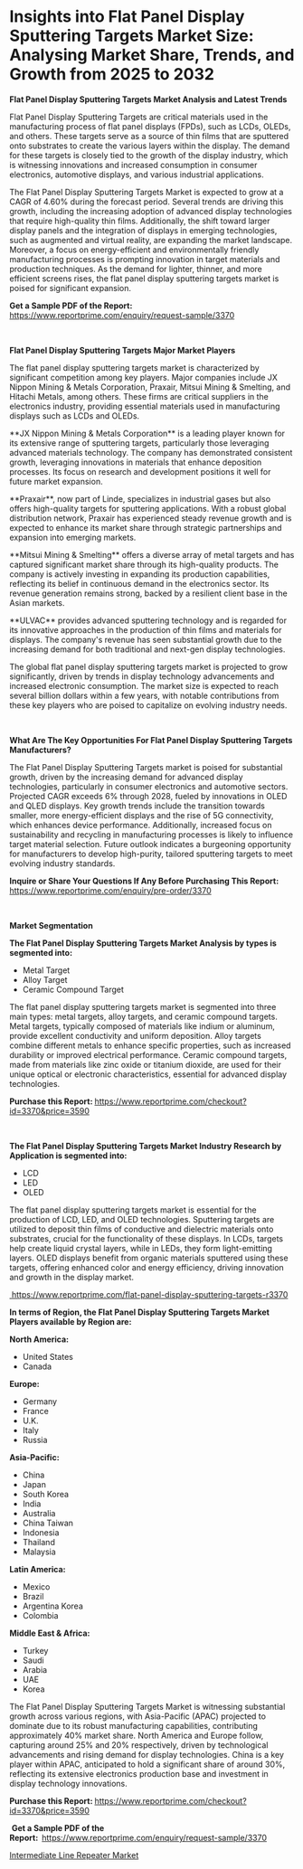 <p><h1>Insights into Flat Panel Display Sputtering Targets Market Size: Analysing Market Share, Trends, and Growth from 2025 to 2032</h1></p><p><strong>Flat Panel Display Sputtering Targets Market Analysis and Latest Trends</strong></p>
<p><p>Flat Panel Display Sputtering Targets are critical materials used in the manufacturing process of flat panel displays (FPDs), such as LCDs, OLEDs, and others. These targets serve as a source of thin films that are sputtered onto substrates to create the various layers within the display. The demand for these targets is closely tied to the growth of the display industry, which is witnessing innovations and increased consumption in consumer electronics, automotive displays, and various industrial applications.</p><p>The Flat Panel Display Sputtering Targets Market is expected to grow at a CAGR of 4.60% during the forecast period. Several trends are driving this growth, including the increasing adoption of advanced display technologies that require high-quality thin films. Additionally, the shift toward larger display panels and the integration of displays in emerging technologies, such as augmented and virtual reality, are expanding the market landscape. Moreover, a focus on energy-efficient and environmentally friendly manufacturing processes is prompting innovation in target materials and production techniques. As the demand for lighter, thinner, and more efficient screens rises, the flat panel display sputtering targets market is poised for significant expansion.</p></p>
<p><strong>Get a Sample PDF of the Report:&nbsp;</strong> <a href="https://www.reportprime.com/enquiry/request-sample/3370?utm_campaign=2941&utm_medium=2&utm_source=Github&utm_content=ia&utm_term=18032025&utm_id=flat-panel-display-sputtering-targets">https://www.reportprime.com/enquiry/request-sample/3370</a></p>
<p>&nbsp;</p>
<p><strong>Flat Panel Display Sputtering Targets Major Market Players</strong></p>
<p><p>The flat panel display sputtering targets market is characterized by significant competition among key players. Major companies include JX Nippon Mining & Metals Corporation, Praxair, Mitsui Mining & Smelting, and Hitachi Metals, among others. These firms are critical suppliers in the electronics industry, providing essential materials used in manufacturing displays such as LCDs and OLEDs.</p><p>**JX Nippon Mining & Metals Corporation** is a leading player known for its extensive range of sputtering targets, particularly those leveraging advanced materials technology. The company has demonstrated consistent growth, leveraging innovations in materials that enhance deposition processes. Its focus on research and development positions it well for future market expansion.</p><p>**Praxair**, now part of Linde, specializes in industrial gases but also offers high-quality targets for sputtering applications. With a robust global distribution network, Praxair has experienced steady revenue growth and is expected to enhance its market share through strategic partnerships and expansion into emerging markets.</p><p>**Mitsui Mining & Smelting** offers a diverse array of metal targets and has captured significant market share through its high-quality products. The company is actively investing in expanding its production capabilities, reflecting its belief in continuous demand in the electronics sector. Its revenue generation remains strong, backed by a resilient client base in the Asian markets.</p><p>**ULVAC** provides advanced sputtering technology and is regarded for its innovative approaches in the production of thin films and materials for displays. The company's revenue has seen substantial growth due to the increasing demand for both traditional and next-gen display technologies.</p><p>The global flat panel display sputtering targets market is projected to grow significantly, driven by trends in display technology advancements and increased electronic consumption. The market size is expected to reach several billion dollars within a few years, with notable contributions from these key players who are poised to capitalize on evolving industry needs.</p></p>
<p>&nbsp;</p>
<p><strong>What Are The Key Opportunities For Flat Panel Display Sputtering Targets Manufacturers?</strong></p>
<p><p>The Flat Panel Display Sputtering Targets market is poised for substantial growth, driven by the increasing demand for advanced display technologies, particularly in consumer electronics and automotive sectors. Projected CAGR exceeds 6% through 2028, fueled by innovations in OLED and QLED displays. Key growth trends include the transition towards smaller, more energy-efficient displays and the rise of 5G connectivity, which enhances device performance. Additionally, increased focus on sustainability and recycling in manufacturing processes is likely to influence target material selection. Future outlook indicates a burgeoning opportunity for manufacturers to develop high-purity, tailored sputtering targets to meet evolving industry standards.</p></p>
<p><strong>Inquire or Share Your Questions If Any Before Purchasing This Report:</strong> <a href="https://www.reportprime.com/enquiry/pre-order/3370?utm_campaign=2941&utm_medium=2&utm_source=Github&utm_content=ia&utm_term=18032025&utm_id=flat-panel-display-sputtering-targets">https://www.reportprime.com/enquiry/pre-order/3370</a></p>
<p>&nbsp;</p>
<p><strong>Market Segmentation</strong></p>
<p><strong>The Flat Panel Display Sputtering Targets Market Analysis by types is segmented into:</strong></p>
<p><ul><li>Metal Target</li><li>Alloy Target</li><li>Ceramic Compound Target</li></ul></p>
<p><p>The flat panel display sputtering targets market is segmented into three main types: metal targets, alloy targets, and ceramic compound targets. Metal targets, typically composed of materials like indium or aluminum, provide excellent conductivity and uniform deposition. Alloy targets combine different metals to enhance specific properties, such as increased durability or improved electrical performance. Ceramic compound targets, made from materials like zinc oxide or titanium dioxide, are used for their unique optical or electronic characteristics, essential for advanced display technologies.</p></p>
<p><strong>Purchase this Report:&nbsp;</strong><a href="https://www.reportprime.com/checkout?id=3370&price=3590&utm_campaign=2941&utm_medium=2&utm_source=Github&utm_content=ia&utm_term=18032025&utm_id=flat-panel-display-sputtering-targets">https://www.reportprime.com/checkout?id=3370&price=3590</a></p>
<p>&nbsp;</p>
<p><strong>The Flat Panel Display Sputtering Targets Market Industry Research by Application is segmented into:</strong></p>
<p><ul><li>LCD</li><li>LED</li><li>OLED</li></ul></p>
<p><p>The flat panel display sputtering targets market is essential for the production of LCD, LED, and OLED technologies. Sputtering targets are utilized to deposit thin films of conductive and dielectric materials onto substrates, crucial for the functionality of these displays. In LCDs, targets help create liquid crystal layers, while in LEDs, they form light-emitting layers. OLED displays benefit from organic materials sputtered using these targets, offering enhanced color and energy efficiency, driving innovation and growth in the display market.</p></p>
<p><a href="https://www.reportprime.com/flat-panel-display-sputtering-targets-r3370?utm_campaign=2941&utm_medium=2&utm_source=Github&utm_content=ia&utm_term=18032025&utm_id=flat-panel-display-sputtering-targets">&nbsp;https://www.reportprime.com/flat-panel-display-sputtering-targets-r3370</a></p>
<p><strong>In terms of Region, the Flat Panel Display Sputtering Targets Market Players available by Region are:</strong></p>
<p>
    <p> <strong> North America: </strong>
        <ul>
            <li>United States</li>
            <li>Canada</li>
        </ul>
        </p> 
    <p> <strong> Europe: </strong>
        <ul>
            <li>Germany</li>
            <li>France</li>
            <li>U.K.</li>
            <li>Italy</li>
            <li>Russia</li>
        </ul>
        </p> 
    <p> <strong> Asia-Pacific: </strong>
        <ul>
            <li>China</li>
            <li>Japan</li>
            <li>South Korea</li>
            <li>India</li>
            <li>Australia</li>
            <li>China Taiwan</li>
            <li>Indonesia</li>
            <li>Thailand</li>
            <li>Malaysia</li>
        </ul>
        </p> 
    <p> <strong> Latin America: </strong>
        <ul>
            <li>Mexico</li>
            <li>Brazil</li>
            <li>Argentina Korea</li>
            <li>Colombia</li>
        </ul>
        </p> 
    <p> <strong> Middle East & Africa: </strong>
        <ul>
            <li>Turkey</li>
            <li>Saudi</li>
            <li>Arabia</li>
            <li>UAE</li>
            <li>Korea</li>
        </ul>
    </p>
    </p>
<p><p>The Flat Panel Display Sputtering Targets Market is witnessing substantial growth across various regions, with Asia-Pacific (APAC) projected to dominate due to its robust manufacturing capabilities, contributing approximately 40% market share. North America and Europe follow, capturing around 25% and 20% respectively, driven by technological advancements and rising demand for display technologies. China is a key player within APAC, anticipated to hold a significant share of around 30%, reflecting its extensive electronics production base and investment in display technology innovations.</p></p>
<p><strong>Purchase this Report: </strong><a href="https://www.reportprime.com/checkout?id=3370&price=3590&utm_campaign=2941&utm_medium=2&utm_source=Github&utm_content=ia&utm_term=18032025&utm_id=flat-panel-display-sputtering-targets">https://www.reportprime.com/checkout?id=3370&price=3590</a></p>
<p>&nbsp;<strong>Get a Sample PDF of the Report:&nbsp;&nbsp;</strong><a href="https://www.reportprime.com/enquiry/request-sample/3370?utm_campaign=2941&utm_medium=2&utm_source=Github&utm_content=ia&utm_term=18032025&utm_id=flat-panel-display-sputtering-targets">https://www.reportprime.com/enquiry/request-sample/3370</a></p>
<p><strong></strong></p>
<p><p><a href="https://github.com/memorirummy/Market-Research-Report-List-1/blob/main/intermediate-line-repeater-market.md?utm_campaign=2941&utm_medium=2&utm_source=Github&utm_content=ia&utm_term=18032025&utm_id=flat-panel-display-sputtering-targets">Intermediate Line Repeater Market</a></p></p>